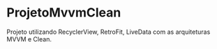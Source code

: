 # ProjetoMvvmClean
 Projeto utilizando RecyclerView, RetroFit, LiveData com as arquiteturas MVVM e Clean.
